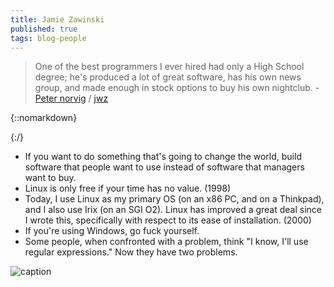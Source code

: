 ```yaml
---
title: Jamie Zawinski
published: true
tags: blog-people
---
```

>  One of the best programmers I ever hired had only a High School degree; he's produced a lot of great software, has his own news group, and made enough in stock options to buy his own nightclub.  - [Peter norvig](https://en.wikiquote.org/wiki/Jamie_Zawinski) / [jwz](https://www.jwz.org/blog/)

{::nomarkdown}
<link rel="shortcut icon" href="https://cdn.jwz.org/favicon.ico" type="image/x-icon" />
{:/}

- If you want to do something that's going to change the world, build software that people want to use instead of software that managers want to buy. 
- Linux is only free if your time has no value. (1998)
- Today, I use Linux as my primary OS (on an x86 PC, and on a Thinkpad), and I also use Irix (on an SGI O2). Linux has improved a great deal since I wrote this, specifically with respect to its ease of installation. (2000)
- If you're using Windows, go fuck yourself. 
- Some people, when confronted with a problem, think "I know, I'll use regular expressions." Now they have two problems. 

![caption](https://upload.wikimedia.org/wikipedia/commons/thumb/5/5c/Mozilla_dinosaur_head_logo.png/330px-Mozilla_dinosaur_head_logo.png)
